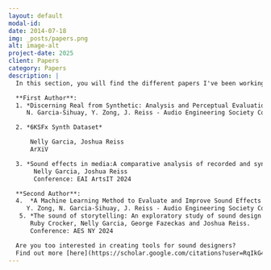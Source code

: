 ```yaml
---
layout: default
modal-id: 
date: 2014-07-18
img: _posts/papers.png
alt: image-alt
project-date: 2025
client: Papers
category: Papers
description: |
  In this section, you will find the different papers I've been working on:

  **First Author**:
  1. *Discerning Real from Synthetic: Analysis and Perceptual Evaluation of Sound Effects*  
     N. Garcia-Sihuay, Y. Zong, J. Reiss - Audio Engineering Society Conference: AES  Audio fo games  2024  

  2. *6KSFx Synth Dataset*

      Nelly Garcia, Joshua Reiss
      ArXiV

  3. *Sound effects in media:A comparative analysis of recorded and synthetic samples in live-action and animation.*  
       Nelly Garcia, Joshua Reiss   
       Conference: EAI ArtsIT 2024

  **Second Author**:
  4.  *A Machine Learning Method to Evaluate and Improve Sound Effects Synthesis Model Design*  
     Y. Zong, N. Garcia-Sihuay, J. Reiss - Audio Engineering Society Conference: AES Audio for games 2024  
   5. *The sound of storytelling: An exploratory study of sound design and music in film drama*
      Ruby Crocker, Nelly Garcia, George Fazeckas and Joshua Reiss.
      Conference: AES NY 2024

  Are you too interested in creating tools for sound designers?  
  Find out more [here](https://scholar.google.com/citations?user=RqIkG4oAAAAJ&hl=es&authuser=1).
---
```


